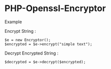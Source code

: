 # PHP-Openssl-Encryptor

Example

Encrypt String :
```
$e = new Encryptor(); 
$encrypted = $e->encrypt("simple text");
```
Decrypt Encrypted String :
```
$decrypted = $e->decrypt($encrypted);
```
